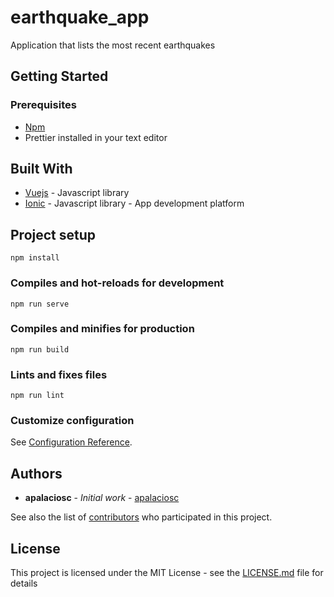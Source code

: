 # earthquake_app

Application that lists the most recent earthquakes

## Getting Started

### Prerequisites

- [Npm](https://www.npmjs.com/get-npm)
- Prettier installed in your text editor

## Built With

- [Vuejs](https://vuejs.org/) - Javascript library
- [Ionic](https://ionicframework.com/ ) - Javascript library - App development platform

## Project setup
```
npm install
```

### Compiles and hot-reloads for development
```
npm run serve
```

### Compiles and minifies for production
```
npm run build
```

### Lints and fixes files
```
npm run lint
```

### Customize configuration
See [Configuration Reference](https://cli.vuejs.org/config/).

## Authors

- **apalaciosc** - _Initial work_ - [apalaciosc](https://github.com/apalaciosc)

See also the list of [contributors](https://github.com/apalaciosc/-earthquake_app/graphs/contributors) who participated in this project.

## License

This project is licensed under the MIT License - see the [LICENSE.md](LICENSE.md) file for details
